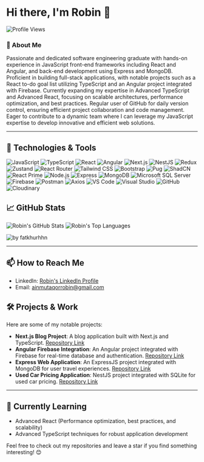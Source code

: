 # Hi there, I'm Robin 👋

![Profile Views](https://komarev.com/ghpvc/?username=ainmutaqorrobin&style=flat-square)

### 🚀 About Me

Passionate and dedicated software engineering graduate with hands-on experience in JavaScript front-end frameworks including React and Angular, and back-end development using Express and MongoDB. Proficient in building full-stack applications, with notable projects such as a React to-do goal list utilizing TypeScript and an Angular project integrated with Firebase. Currently expanding my expertise in Advanced TypeScript and Advanced React, focusing on scalable architectures, performance optimization, and best practices. Regular user of GitHub for daily version control, ensuring efficient project collaboration and code management. Eager to contribute to a dynamic team where I can leverage my JavaScript expertise to develop innovative and efficient web solutions.

---

## 🔧 Technologies & Tools

![JavaScript](https://img.shields.io/badge/-JavaScript-F7DF1E?style=flat-square&logo=javascript&logoColor=black) ![TypeScript](https://img.shields.io/badge/-TypeScript-007ACC?style=flat-square&logo=typescript&logoColor=black) ![React](https://img.shields.io/badge/-React-61DAFB?style=flat-square&logo=react&logoColor=black) ![Angular](https://img.shields.io/badge/-Angular-DD0031?style=flat-square&logo=angular&logoColor=white) ![Next.js](https://img.shields.io/badge/-Next.js-000000?style=flat-square&logo=nextdotjs&logoColor=white) ![NestJS](https://img.shields.io/badge/-NestJS-E0234E?style=flat-square&logo=nestjs&logoColor=white) ![Redux](https://img.shields.io/badge/-Redux-764ABC?style=flat-square&logo=redux&logoColor=white) ![Zustand](https://img.shields.io/badge/-Zustand-FFAA00?style=flat-square&logo=zustand&logoColor=white) ![React Router](https://img.shields.io/badge/-React%20Router-CA4245?style=flat-square&logo=react-router&logoColor=white) ![Tailwind CSS](https://img.shields.io/badge/-Tailwind%20CSS-38B2AC?style=flat-square&logo=tailwind-css&logoColor=white) ![Bootstrap](https://img.shields.io/badge/-Bootstrap-7952B3?style=flat-square&logo=bootstrap&logoColor=white) ![Pug](https://img.shields.io/badge/-Pug-A86454?style=flat-square&logo=pug&logoColor=white) ![ShadCN](https://img.shields.io/badge/-ShadCN-FF6F00?style=flat-square&logo=shadcn&logoColor=white) ![React Prime](https://img.shields.io/badge/-React%20Prime-007BFF?style=flat-square&logo=react&logoColor=white)
![Node.js](https://img.shields.io/badge/-Node.js-339933?style=flat-square&logo=node.js&logoColor=white) ![Express](https://img.shields.io/badge/-Express-000000?style=flat-square&logo=express&logoColor=white) ![MongoDB](https://img.shields.io/badge/-MongoDB-47A248?style=flat-square&logo=mongodb&logoColor=white) ![Microsoft SQL Server](https://img.shields.io/badge/-Microsoft%20SQL%20Server-CC2927?style=flat-square&logo=microsoft-sql-server&logoColor=white) ![Firebase](https://img.shields.io/badge/-Firebase-FFCA28?style=flat-square&logo=firebase&logoColor=black)
![Postman](https://img.shields.io/badge/-Postman-FF6C37?style=flat-square&logo=postman&logoColor=white) ![Axios](https://img.shields.io/badge/-Axios-5A29E4?style=flat-square&logo=axios&logoColor=white)
![VS Code](https://img.shields.io/badge/-VS%20Code-007ACC?style=flat-square&logo=visual-studio-code&logoColor=white) ![Visual Studio](https://img.shields.io/badge/-Visual%20Studio-5C2D91?style=flat-square&logo=visual-studio&logoColor=white) ![GitHub](https://img.shields.io/badge/-GitHub-181717?style=flat-square&logo=github&logoColor=white)
![Cloudinary](https://img.shields.io/badge/-Cloudinary-0078FF?style=flat-square&logo=cloudinary&logoColor=white)

## 📈 GitHub Stats

![Robin's GitHub Stats](https://github-readme-stats.vercel.app/api?username=ainmutaqorrobin&show_icons=true&hide_border=true&theme=radical)
![Robin's Top Languages](https://github-readme-stats.vercel.app/api/top-langs/?username=ainmutaqorrobin&hide_border=true&theme=radical&langs_count=8&layout=compact)

<img src="https://github-readme-activity-graph.vercel.app/graph?username=ainmutaqorrobin&theme=github-compact&radius=16" height="auto" alt="by fatkhurhhn"/>

---

## 📫 How to Reach Me

- LinkedIn: [Robin's LinkedIn Profile](https://www.linkedin.com/in/ainmutaqorrobin/)
- Email: [ainmutaqorrobin@gmail.com](mailto:ainmutaqorrobin@gmail.com)

## 🛠️ Projects & Work

Here are some of my notable projects:

- **Next.js Blog Project**: A blog application built with Next.js and TypeScript. [Repository Link](https://github.com/ainmutaqorrobin/nextBlog)
- **Angular Firebase Integration**: An Angular project integrated with Firebase for real-time database and authentication. [Repository Link](https://github.com/ainmutaqorrobin/RecipeShop)
- **Express Web Application**: An ExpressJS project integrated with MongoDB for user travel experiences. [Repository Link](https://github.com/ainmutaqorrobin/expressProject)
- **Used Car Pricing Application**: NestJS project integrated with SQLite for used car pricing. [Repository Link](https://github.com/ainmutaqorrobin/used-car-pricing)
---

## 🌱 Currently Learning

- Advanced React (Performance optimization, best practices, and scalability)
- Advanced TypeScript techniques for robust application development

Feel free to check out my repositories and leave a star if you find something interesting! 😊
